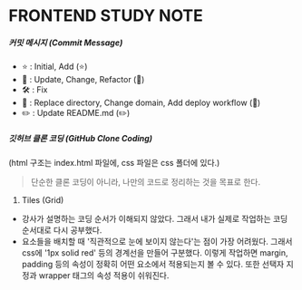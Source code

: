 # FRONTEND STUDY NOTE

##### 커밋 메시지 (Commit Message)

- ⭐ : Initial, Add (:star:)
- 🔨 : Update, Change, Refactor (:hammer:)
- 🛠 : Fix
- 🎉 : Replace directory, Change domain, Add deploy workflow (:tada:)
- ✏️ : Update README.md (:pencil2:)

##### 깃허브 클론 코딩 (GitHub Clone Coding)

(html 구조는 index.html 파일에, css 파일은 css 폴더에 있다.)

> 단순한 클론 코딩이 아니라, 나만의 코드로 정리하는 것을 목표로 한다.

1. Tiles (Grid)

- 강사가 설명하는 코딩 순서가 이해되지 않았다. 그래서 내가 실제로 작업하는 코딩 순서대로 다시 공부했다.
- 요소들을 배치할 때 '직관적으로 눈에 보이지 않는다'는 점이 가장 어려웠다. 그래서 css에 '1px solid red' 등의 경계선을 만들어 구분했다. 이렇게 작업하면 margin, padding 등의 속성이 정확히 어떤 요소에서 적용되는지 볼 수 있다. 또한 선택자 지정과 wrapper 태그의 속성 적용이 쉬워진다.
